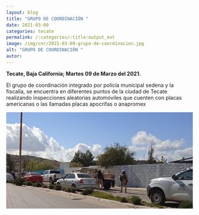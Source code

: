 ```yaml
---
layout: blog
title: "GRUPO DE COORDINACIÓN "
date: 2021-03-09
categories: tecate
permalink: /:categories/:title:output_ext
image: /img/cnr/2021-03-09-grupo-de-coordinacion.jpg
alt: "GRUPO DE COORDINACIÓN "
autor:
---
```


**Tecate, Baja California; Martes 09 de Marzo del 2021.** 

El grupo de coordinación integrado por policía municipal sedena y la fiscalía, se encuentra en diferentes puntos de la ciudad de Tecate realizando inspecciones aleatorias automóviles que cuenten con placas americanas o las llamadas placas apocrifas o anapromex

<div id="carouselExampleSlidesOnly" class="carousel slide" data-ride="carousel">
  <div class="carousel-inner">
    <div class="carousel-item active">
       <img class="d-block w-100" src="/img/cnr/2021-03-09-grupo-de-coordinacion.jpg" loading="lazy"  alt="GRUPO DE COORDINACIÓN ">
    </div>
  </div>
</div>